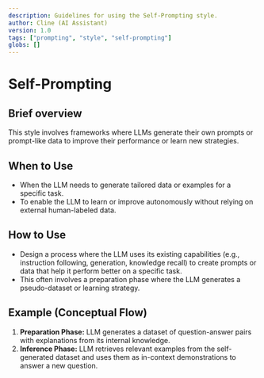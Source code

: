 ```yaml
---
description: Guidelines for using the Self-Prompting style.
author: Cline (AI Assistant)
version: 1.0
tags: ["prompting", "style", "self-prompting"]
globs: []
---
```


# Self-Prompting

## Brief overview
This style involves frameworks where LLMs generate their own prompts or prompt-like data to improve their performance or learn new strategies.

## When to Use
- When the LLM needs to generate tailored data or examples for a specific task.
- To enable the LLM to learn or improve autonomously without relying on external human-labeled data.

## How to Use
- Design a process where the LLM uses its existing capabilities (e.g., instruction following, generation, knowledge recall) to create prompts or data that help it perform better on a specific task.
- This often involves a preparation phase where the LLM generates a pseudo-dataset or learning strategy.

## Example (Conceptual Flow)
1. **Preparation Phase:** LLM generates a dataset of question-answer pairs with explanations from its internal knowledge.
2. **Inference Phase:** LLM retrieves relevant examples from the self-generated dataset and uses them as in-context demonstrations to answer a new question.
